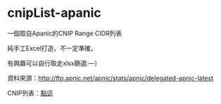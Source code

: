 # cnipList-apanic
一個取自Apanic的CNIP Range CIDR列表

純手工Excel打造，不一定準確。

有興趣可以自行取走xlsx篩選:—）

資料來源：http://ftp.apnic.net/apnic/stats/apnic/delegated-apnic-latest

CNIP列表：[點這](https://github.com/yatounoneko/cnipList-apanic/raw/main/CNIP.txt)
